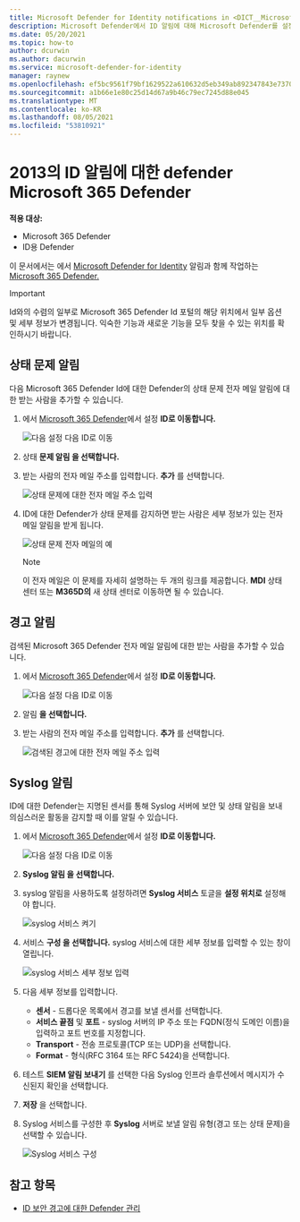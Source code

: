 ```yaml
---
title: Microsoft Defender for Identity notifications in <DICT__Microsoft⚐365⚐Defender>Microsoft 365 Defender</DICT__Microsoft⚐365⚐Defender>
description: Microsoft Defender에서 ID 알림에 대해 Microsoft Defender를 설정하는 방법을 Microsoft 365 Defender.
ms.date: 05/20/2021
ms.topic: how-to
author: dcurwin
ms.author: dacurwin
ms.service: microsoft-defender-for-identity
manager: raynew
ms.openlocfilehash: ef5bc9561f79bf1629522a610632d5eb349ab892347843e73701a2efa2ef65c6
ms.sourcegitcommit: a1b66e1e80c25d14d67a9b46c79ec7245d88e045
ms.translationtype: MT
ms.contentlocale: ko-KR
ms.lasthandoff: 08/05/2021
ms.locfileid: "53810921"
---
```

# <a name="defender-for-identity-notifications-in-microsoft-365-defender"></a>2013의 ID 알림에 대한 defender Microsoft 365 Defender

**적용 대상:**

- Microsoft 365 Defender
- ID용 Defender

이 문서에서는 에서 [Microsoft Defender for Identity](/defender-for-identity) 알림과 함께 작업하는 [Microsoft 365 Defender.](/microsoft-365/security/defender/overview-security-center)

> [!IMPORTANT]
> Id와의 수렴의 일부로 Microsoft 365 Defender Id 포털의 해당 위치에서 일부 옵션 및 세부 정보가 변경됩니다. 익숙한 기능과 새로운 기능을 모두 찾을 수 있는 위치를 확인하시기 바랍니다.

## <a name="health-issues-notifications"></a>상태 문제 알림

다음 Microsoft 365 Defender Id에 대한 Defender의 상태 문제 전자 메일 알림에 대한 받는 사람을 추가할 수 있습니다.

1. 에서 [Microsoft 365 Defender](https://security.microsoft.com/)에서  설정 **ID로 이동합니다.**

    ![다음 설정 다음 ID로 이동](../../media/defender-identity/settings-identities.png)

1. 상태 **문제 알림 을 선택합니다.**

1. 받는 사람의 전자 메일 주소를 입력합니다. **추가** 를 선택합니다.

    ![상태 문제에 대한 전자 메일 주소 입력](../../media/defender-identity/health-email-recipient.png)

1. ID에 대한 Defender가 상태 문제를 감지하면 받는 사람은 세부 정보가 있는 전자 메일 알림을 받게 됩니다.

    ![상태 문제 전자 메일의 예](../../media/defender-identity/health-email.png)

    > [!NOTE]
    > 이 전자 메일은 이 문제를 자세히 설명하는 두 개의 링크를 제공합니다. **MDI** 상태 센터 또는 **M365D의** 새 상태 센터로 이동하면 될 수 있습니다.

## <a name="alert-notifications"></a>경고 알림

검색된 Microsoft 365 Defender 전자 메일 알림에 대한 받는 사람을 추가할 수 있습니다.

1. 에서 [Microsoft 365 Defender](https://security.microsoft.com/)에서  설정 **ID로 이동합니다.**

    ![다음 설정 다음 ID로 이동](../../media/defender-identity/settings-identities.png)

1. 알림 **을 선택합니다.**

1. 받는 사람의 전자 메일 주소를 입력합니다. **추가** 를 선택합니다.

    ![검색된 경고에 대한 전자 메일 주소 입력](../../media/defender-identity/alert-email-recipient.png)

## <a name="syslog-notifications"></a>Syslog 알림

ID에 대한 Defender는 지명된 센서를 통해 Syslog 서버에 보안 및 상태 알림을 보내 의심스러운 활동을 감지할 때 이를 알릴 수 있습니다.

1. 에서 [Microsoft 365 Defender](https://security.microsoft.com/)에서  설정 **ID로 이동합니다.**

    ![다음 설정 다음 ID로 이동](../../media/defender-identity/settings-identities.png)

1. **Syslog 알림 을 선택합니다.**

1. syslog 알림을 사용하도록 설정하려면 **Syslog 서비스** 토글을 **설정 위치로** 설정해야 합니다.

    ![syslog 서비스 켜기](../../media/defender-identity/syslog-service.png)

1. 서비스 **구성 을 선택합니다.** syslog 서비스에 대한 세부 정보를 입력할 수 있는 창이 열립니다.

    ![syslog 서비스 세부 정보 입력](../../media/defender-identity/syslog-sensor.png)

1. 다음 세부 정보를 입력합니다.

    - **센서** - 드롭다운 목록에서 경고를 보낼 센서를 선택합니다.
    - **서비스 끝점** 및 **포트** - syslog 서버의 IP 주소 또는 FQDN(정식 도메인 이름)을 입력하고 포트 번호를 지정합니다.
    - **Transport** -  전송 프로토콜(TCP 또는 UDP)을 선택합니다.
    - **Format** - 형식(RFC 3164 또는 RFC 5424)을 선택합니다.

1. 테스트 **SIEM 알림 보내기** 를 선택한 다음 Syslog 인프라 솔루션에서 메시지가 수신된지 확인을 선택합니다.

1. **저장** 을 선택합니다.

1. Syslog 서비스를 구성한 후 **Syslog** 서버로 보낼 알림 유형(경고 또는 상태 문제)을 선택할 수 있습니다.

    ![Syslog 서비스 구성](../../media/defender-identity/syslog-configured.png)

## <a name="see-also"></a>참고 항목

- [ID 보안 경고에 대한 Defender 관리](manage-security-alerts.md)
